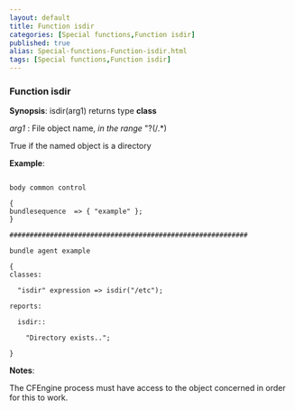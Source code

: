 ```yaml
---
layout: default
title: Function isdir
categories: [Special functions,Function isdir]
published: true
alias: Special-functions-Function-isdir.html
tags: [Special functions,Function isdir]
---
```


### Function isdir

**Synopsis**: isdir(arg1) returns type **class**

  
 *arg1* : File object name, *in the range* "?(/.\*)   

True if the named object is a directory

**Example**:  
   

```cf3

body common control

{
bundlesequence  => { "example" };
}

###########################################################

bundle agent example

{     
classes:

  "isdir" expression => isdir("/etc");

reports:

  isdir::

    "Directory exists..";

}
```

**Notes**:  
   

The CFEngine process must have access to the object concerned in order
for this to work.
